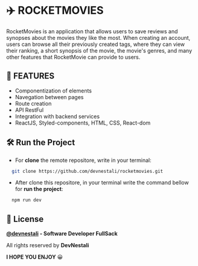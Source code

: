 
# ✈️ ROCKETMOVIES

RocketMovies is an application that allows users to save reviews and synopses about the movies they like the most. When creating an account, users can browse all their previously created tags, where they can view their ranking, a short synopsis of the movie, the movie's genres, and many other features that RocketMovie can provide to users.


## 📒 FEATURES

 - Componentization of elements
 - Navegation between pages
 - Route creation
 - API RestFul
 - Integration with backend services
 - ReactJS, Styled-components, HTML, CSS, React-dom



## 🛠️ Run the Project



* For **clone** the remote repositore, write in your terminal: 

```bash
  git clone https://github.com/devnestali/rocketmovies.git
```

* After clone this repositore, in your terminal write the command bellow for **run the project**: 

```bash
  npm run dev
```



## 🚀 License

**[@devnestali]('https://github.com/devnestali') - Software Developer FullSack**



All rights reserved by **DevNestali** 

**I HOPE YOU ENJOY** 😀

